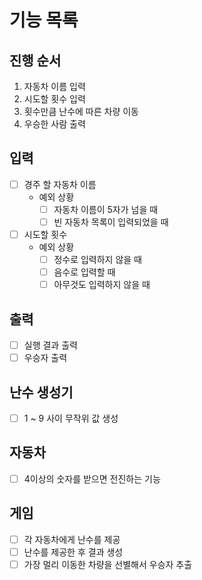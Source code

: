 # 기능 목록

## 진행 순서
1. 자동차 이름 입력
2. 시도할 횟수 입력
3. 횟수만큼 난수에 따른 차량 이동
4. 우승한 사람 출력

## 입력
- [ ] 경주 할 자동차 이름
  - 예외 상황
    - [ ] 자동차 이름이 5자가 넘을 때
    - [ ] 빈 자동차 목록이 입력되었을 때
- [ ] 시도할 횟수
  - 예외 상황
    - [ ] 정수로 입력하지 않을 때
    - [ ] 음수로 입력할 때
    - [ ] 아무것도 입력하지 않을 때

## 출력
- [ ] 실행 결과 출력
- [ ] 우승자 출력

## 난수 생성기
- [ ] 1 ~ 9 사이 무작위 값 생성

## 자동차
- [ ] 4이상의 숫자를 받으면 전진하는 기능

## 게임
- [ ] 각 자동차에게 난수를 제공
- [ ] 난수를 제공한 후 결과 생성
- [ ] 가장 멀리 이동한 차량을 선별해서 우승자 추출
